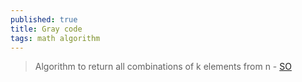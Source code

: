 ```yaml
---
published: true
title: Gray code
tags: math algorithm
---
```

> Algorithm to return all combinations of k elements from n - [SO](https://stackoverflow.com/questions/127704/algorithm-to-return-all-combinations-of-k-elements-from-n)
